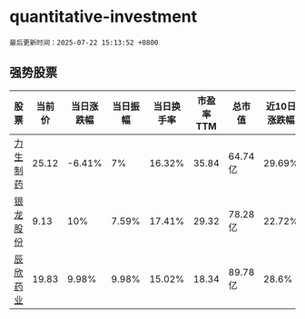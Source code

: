 # quantitative-investment

`最后更新时间：2025-07-22 15:13:52 +0800`

## 强势股票

|股票|当前价|当日涨跌幅|当日振幅|当日换手率|市盈率TTM|总市值|近10日涨跌幅|
|----|----|----|----|----|----|----|----|
|[力生制药](https://xueqiu.com/S/SZ002393)|25.12|-6.41%|7%|16.32%|35.84|64.74亿|29.69%|
|[银龙股份](https://xueqiu.com/S/SH603969)|9.13|10%|7.59%|17.41%|29.32|78.28亿|22.72%|
|[辰欣药业](https://xueqiu.com/S/SH603367)|19.83|9.98%|9.98%|15.02%|18.34|89.78亿|28.6%|
